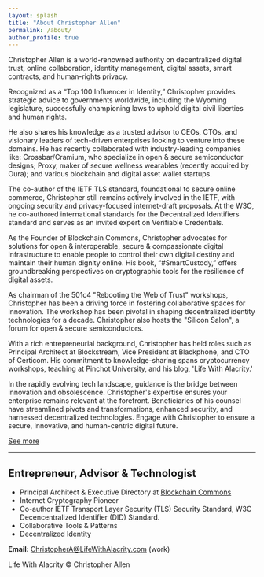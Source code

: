 ```yaml
---
layout: splash
title: "About Christopher Allen"
permalink: /about/
author_profile: true
---
```


Christopher Allen is a world-renowned authority on decentralized digital trust, online collaboration, identity management, digital assets, smart contracts, and human-rights privacy. 

Recognized as a “Top 100 Influencer in Identity,” Christopher provides strategic advice to governments worldwide, including the Wyoming legislature, successfully championing laws to uphold digital civil liberties and human rights.

He also shares his knowledge as a trusted advisor to CEOs, CTOs, and visionary leaders of tech-driven enterprises looking to venture into these domains. He has recently collaborated with industry-leading companies like: Crossbar/Cramium, who specialize in open & secure semiconductor designs; Proxy, maker of secure wellness wearables (recently acquired by Oura); and various blockchain and digital asset wallet startups.

The co-author of the IETF TLS standard, foundational to secure online commerce, Christopher still remains actively involved in the IETF, with ongoing security and privacy-focused internet-draft proposals. At the W3C, he co-authored international standards for the Decentralized Identifiers standard and serves as an invited expert on Verifiable Credentials.

As the Founder of Blockchain Commons, Christopher advocates for solutions for open & interoperable, secure & compassionate digital infrastructure to enable people to control their own digital destiny and maintain their human dignity online. His book, “#SmartCustody,” offers groundbreaking perspectives on cryptographic tools for the resilience of digital assets.

As chairman of the 501c4 "Rebooting the Web of Trust" workshops, Christopher has been a driving force in fostering collaborative spaces for innovation. The workshop has been pivotal in shaping decentralized identity technologies for a decade. Christopher also hosts the "Silicon Salon", a forum for open & secure semiconductors.

With a rich entrepreneurial background, Christopher has held roles such as Principal Architect at Blockstream, Vice President at Blackphone, and CTO of Certicom. His commitment to knowledge-sharing spans cryptocurrency workshops, teaching at Pinchot University, and his blog, 'Life With Alacrity.'

In the rapidly evolving tech landscape, guidance is the bridge between innovation and obsolescence. Christopher's expertise ensures your enterprise remains relevant at the forefront. Beneficiaries of his counsel have streamlined pivots and transformations, enhanced security, and harnessed decentralized technologies. Engage with Christopher to ensure a secure, innovative, and human-centric digital future.

[See more](https://www.linkedin.com/in/christophera/)

<hr>

Entrepreneur, Advisor & Technologist
------------------------------------

* Principal Architect & Executive Directory at [Blockchain Commons](https://www.Blockstream.com)
* Internet Cryptography Pioneer
* Co-author IETF Transport Layer Security (TLS) Security Standard, W3C Decencentralized Identifier (DID) Standard.
* Collaborative Tools & Patterns
* Decentralized Identity


**Email:** [ChristopherA@LifeWithAlacrity.com](mailto:ChristopherA@LifeWithAlacrity.com) (work)

Life With Alacrity © Christopher Allen
